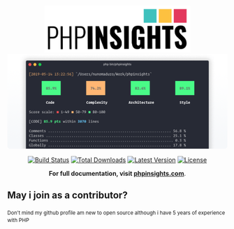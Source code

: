 <p align="center">
  <img src="https://raw.githubusercontent.com/nunomaduro/phpinsights/master/art/logo.gif" width="334" alt="PHP Insights">
  <img src="https://raw.githubusercontent.com/nunomaduro/phpinsights/master/art/preview.png" width="882" alt="PHP Insights Preview">
  <p align="center">
    <a href="https://travis-ci.org/nunomaduro/phpinsights"><img src="https://img.shields.io/travis/nunomaduro/phpinsights/master.svg" alt="Build Status"></a>
    <a href="https://packagist.org/packages/nunomaduro/phpinsights"><img src="https://poser.pugx.org/nunomaduro/phpinsights/d/total.svg" alt="Total Downloads"></a>
    <a href="https://packagist.org/packages/nunomaduro/phpinsights"><img src="https://poser.pugx.org/nunomaduro/phpinsights/v/stable.svg" alt="Latest Version"></a>
    <a href="https://packagist.org/packages/nunomaduro/phpinsights"><img src="https://poser.pugx.org/nunomaduro/phpinsights/license.svg" alt="License"></a>
  </p>
  <p align="center">
    <strong>For full documentation, visit <a href="https://phpinsights.com">phpinsights.com</a></strong>.
  </p>
</p>
<h2>May i join as a contributor?</h2>
<small>Don't mind my github profile am new to open source although i have 5 years of experience with PHP</small>
